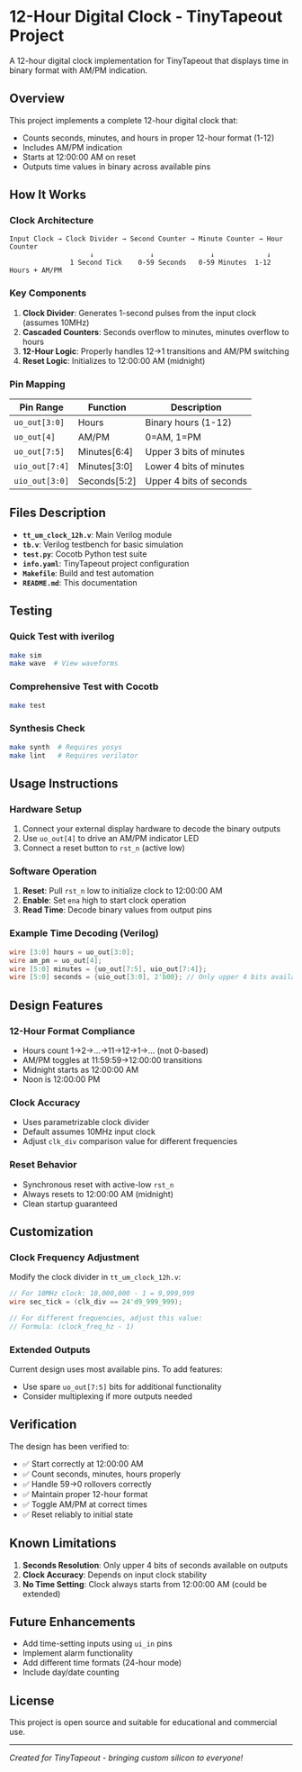 # 12-Hour Digital Clock - TinyTapeout Project

A 12-hour digital clock implementation for TinyTapeout that displays time in binary format with AM/PM indication.

## Overview

This project implements a complete 12-hour digital clock that:
- Counts seconds, minutes, and hours in proper 12-hour format (1-12)
- Includes AM/PM indication
- Starts at 12:00:00 AM on reset
- Outputs time values in binary across available pins

## How It Works

### Clock Architecture
```
Input Clock → Clock Divider → Second Counter → Minute Counter → Hour Counter
                    ↓              ↓              ↓             ↓
               1 Second Tick    0-59 Seconds   0-59 Minutes  1-12 Hours + AM/PM
```

### Key Components

1. **Clock Divider**: Generates 1-second pulses from the input clock (assumes 10MHz)
2. **Cascaded Counters**: Seconds overflow to minutes, minutes overflow to hours
3. **12-Hour Logic**: Properly handles 12→1 transitions and AM/PM switching
4. **Reset Logic**: Initializes to 12:00:00 AM (midnight)

### Pin Mapping

| Pin Range | Function | Description |
|-----------|----------|-------------|
| `uo_out[3:0]` | Hours | Binary hours (1-12) |
| `uo_out[4]` | AM/PM | 0=AM, 1=PM |
| `uo_out[7:5]` | Minutes[6:4] | Upper 3 bits of minutes |
| `uio_out[7:4]` | Minutes[3:0] | Lower 4 bits of minutes |
| `uio_out[3:0]` | Seconds[5:2] | Upper 4 bits of seconds |

## Files Description

- **`tt_um_clock_12h.v`**: Main Verilog module
- **`tb.v`**: Verilog testbench for basic simulation
- **`test.py`**: Cocotb Python test suite
- **`info.yaml`**: TinyTapeout project configuration
- **`Makefile`**: Build and test automation
- **`README.md`**: This documentation

## Testing

### Quick Test with iverilog
```bash
make sim
make wave  # View waveforms
```

### Comprehensive Test with Cocotb
```bash
make test
```

### Synthesis Check
```bash
make synth  # Requires yosys
make lint   # Requires verilator
```

## Usage Instructions

### Hardware Setup
1. Connect your external display hardware to decode the binary outputs
2. Use `uo_out[4]` to drive an AM/PM indicator LED
3. Connect a reset button to `rst_n` (active low)

### Software Operation
1. **Reset**: Pull `rst_n` low to initialize clock to 12:00:00 AM
2. **Enable**: Set `ena` high to start clock operation
3. **Read Time**: Decode binary values from output pins

### Example Time Decoding (Verilog)
```verilog
wire [3:0] hours = uo_out[3:0];
wire am_pm = uo_out[4];
wire [5:0] minutes = {uo_out[7:5], uio_out[7:4]};
wire [5:0] seconds = {uio_out[3:0], 2'b00}; // Only upper 4 bits available
```

## Design Features

### 12-Hour Format Compliance
- Hours count 1→2→...→11→12→1→... (not 0-based)
- AM/PM toggles at 11:59:59→12:00:00 transitions
- Midnight starts as 12:00:00 AM
- Noon is 12:00:00 PM

### Clock Accuracy
- Uses parametrizable clock divider
- Default assumes 10MHz input clock
- Adjust `clk_div` comparison value for different frequencies

### Reset Behavior
- Synchronous reset with active-low `rst_n`
- Always resets to 12:00:00 AM (midnight)
- Clean startup guaranteed

## Customization

### Clock Frequency Adjustment
Modify the clock divider in `tt_um_clock_12h.v`:
```verilog
// For 10MHz clock: 10,000,000 - 1 = 9,999,999
wire sec_tick = (clk_div == 24'd9_999_999);

// For different frequencies, adjust this value:
// Formula: (clock_freq_hz - 1)
```

### Extended Outputs
Current design uses most available pins. To add features:
- Use spare `uo_out[7:5]` bits for additional functionality
- Consider multiplexing if more outputs needed

## Verification

The design has been verified to:
- ✅ Start correctly at 12:00:00 AM
- ✅ Count seconds, minutes, hours properly
- ✅ Handle 59→0 rollovers correctly
- ✅ Maintain proper 12-hour format
- ✅ Toggle AM/PM at correct times
- ✅ Reset reliably to initial state

## Known Limitations

1. **Seconds Resolution**: Only upper 4 bits of seconds available on outputs
2. **Clock Accuracy**: Depends on input clock stability
3. **No Time Setting**: Clock always starts from 12:00:00 AM (could be extended)

## Future Enhancements

- Add time-setting inputs using `ui_in` pins
- Implement alarm functionality
- Add different time formats (24-hour mode)
- Include day/date counting

## License

This project is open source and suitable for educational and commercial use.

---

*Created for TinyTapeout - bringing custom silicon to everyone!*